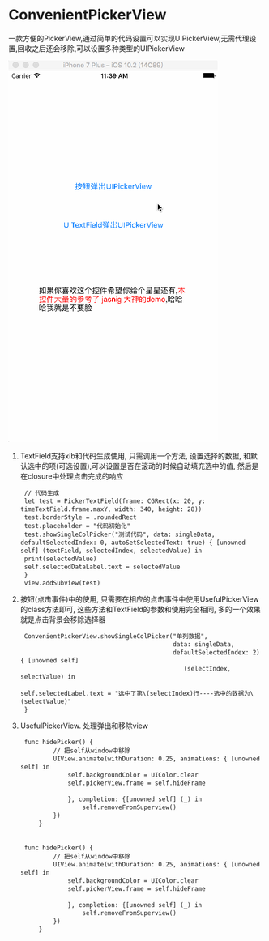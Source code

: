 # ConvenientPickerView
一款方便的PickerView,通过简单的代码设置可以实现UIPickerView,无需代理设置,回收之后还会移除,可以设置多种类型的UIPickerView

![这是列子](https://github.com/AnRanScheme/ConvenientPickerView/raw/master/ConvenientPickerView/anran.gif)


1. TextField支持xib和代码生成使用, 只需调用一个方法, 设置选择的数据, 和默认选中的项(可选设置),可以设置是否在滚动的时候自动填充选中的值, 然后是在closure中处理点击完成的响应

        // 代码生成
        let test = PickerTextField(frame: CGRect(x: 20, y: timeTextField.frame.maxY, width: 340, height: 28))
        test.borderStyle = .roundedRect
        test.placeholder = "代码初始化"
        test.showSingleColPicker("测试代码", data: singleData, defaultSelectedIndex: 0, autoSetSelectedText: true) { [unowned self] (textField, selectedIndex, selectedValue) in
        print(selectedValue)
        self.selectedDataLabel.text = selectedValue
        }
        view.addSubview(test)

2. 按钮(点击事件)中的使用, 只需要在相应的点击事件中使用UsefulPickerView的class方法即可, 这些方法和TextField的参数和使用完全相同, 多的一个效果就是点击背景会移除选择器

        ConvenientPickerView.showSingleColPicker("单列数据",
                                                 data: singleData,
                                                 defaultSelectedIndex: 2) { [unowned self]
                                                    (selectIndex, selectValue) in
                                                    self.selectedLabel.text = "选中了第\(selectIndex)行----选中的数据为\(selectValue)"
        }


3. UsefulPickerView. 处理弹出和移除view


        func hidePicker() {
                // 把self从window中移除
                UIView.animate(withDuration: 0.25, animations: { [unowned self] in
                    self.backgroundColor = UIColor.clear
                    self.pickerView.frame = self.hideFrame
            
                    }, completion: {[unowned self] (_) in
                        self.removeFromSuperview()
                })
            }


        func hidePicker() {
                // 把self从window中移除
                UIView.animate(withDuration: 0.25, animations: { [unowned self] in
                    self.backgroundColor = UIColor.clear
                    self.pickerView.frame = self.hideFrame
            
                    }, completion: {[unowned self] (_) in
                        self.removeFromSuperview()
                })
            }
            
            
            
